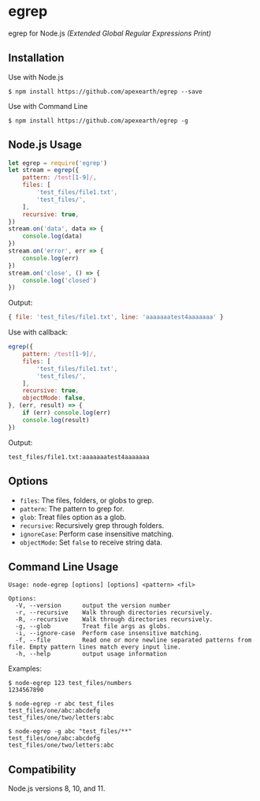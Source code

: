 # egrep

egrep for Node.js *(Extended Global Regular Expressions Print)*

## Installation

Use with Node.js

    $ npm install https://github.com/apexearth/egrep --save

Use with Command Line

    $ npm install https://github.com/apexearth/egrep -g

## Node.js Usage

```javascript
let egrep = require('egrep')
let stream = egrep({
    pattern: /test[1-9]/,
    files: [
        'test_files/file1.txt',
        'test_files/',
    ],
    recursive: true,
})
stream.on('data', data => {
    console.log(data)
})
stream.on('error', err => {
    console.log(err)
})
stream.on('close', () => {
    console.log('closed')
})
```

Output:
```javascript
{ file: 'test_files/file1.txt', line: 'aaaaaaatest4aaaaaaa' }
```

Use with callback:

```javascript
egrep({
    pattern: /test[1-9]/,
    files: [
        'test_files/file1.txt',
        'test_files/',
    ],
    recursive: true,
    objectMode: false,
}, (err, result) => {
    if (err) console.log(err)
    console.log(result)
})
```

Output:
```
test_files/file1.txt:aaaaaaatest4aaaaaaa
```

## Options

- `files`:      The files, folders, or globs to grep.
- `pattern`:    The pattern to grep for.
- `glob`:       Treat files option as a glob.
- `recursive`:  Recursively grep through folders.
- `ignoreCase`: Perform case insensitive matching.
- `objectMode`: Set `false` to receive string data.

## Command Line Usage

```
Usage: node-egrep [options] [options] <pattern> <fil>

Options:
  -V, --version      output the version number
  -r, --recursive    Walk through directories recursively.
  -R, --recursive    Walk through directories recursively.
  -g, --glob         Treat file args as globs.
  -i, --ignore-case  Perform case insensitive matching.
  -f, --file         Read one or more newline separated patterns from file. Empty pattern lines match every input line.
  -h, --help         output usage information

```

Examples:

```
$ node-egrep 123 test_files/numbers
1234567890

$ node-egrep -r abc test_files
test_files/one/abc:abcdefg
test_files/one/two/letters:abc

$ node-egrep -g abc "test_files/**"
test_files/one/abc:abcdefg
test_files/one/two/letters:abc

```

## Compatibility

Node.js versions 8, 10, and 11.